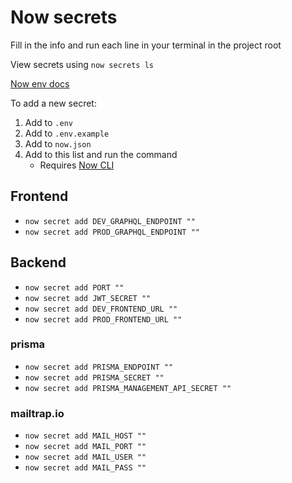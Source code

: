 # Now secrets

Fill in the info and run each line in your terminal in the project root

View secrets using `now secrets ls`

[Now env docs](https://zeit.co/docs/v2/deployments/environment-variables-and-secrets/?query=secret#securing-environment-variables-using-secrets)

To add a new secret:

1. Add to `.env`
2. Add to `.env.example`
3. Add to `now.json`
4. Add to this list and run the command
   - Requires [Now CLI](https://zeit.co/download#now-cli)

## Frontend

- `now secret add DEV_GRAPHQL_ENDPOINT ""`
- `now secret add PROD_GRAPHQL_ENDPOINT ""`

## Backend

- `now secret add PORT ""`
- `now secret add JWT_SECRET ""`
- `now secret add DEV_FRONTEND_URL ""`
- `now secret add PROD_FRONTEND_URL ""`

### prisma

- `now secret add PRISMA_ENDPOINT ""`
- `now secret add PRISMA_SECRET ""`
- `now secret add PRISMA_MANAGEMENT_API_SECRET ""`

### mailtrap.io

- `now secret add MAIL_HOST ""`
- `now secret add MAIL_PORT ""`
- `now secret add MAIL_USER ""`
- `now secret add MAIL_PASS ""`
